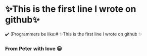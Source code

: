 # ✨This is the first line I wrote on github✨
✔️ (Programmers be like:# ✨This is the first line I wrote on github ✨
### From Peter with love 😀
